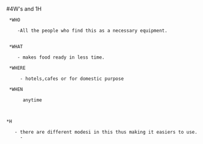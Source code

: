 #4W's and 1H

     *WHO
     
        -All the people who find this as a necessary equipment.
        
        
     *WHAT
     
        - makes food ready in less time.
        
     *WHERE
     
         - hotels,cafes or for domestic purpose
         
     *WHEN 
     
          anytime
     
     
     
    *H
    
       - there are different modesi in this thus making it easiers to use.
         -
